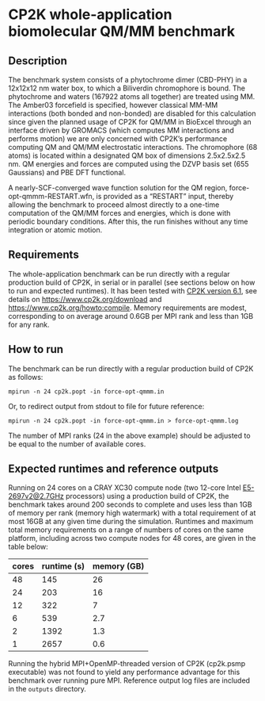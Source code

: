 # CP2K whole-application biomolecular QM/MM benchmark

## Description

The benchmark system consists of a phytochrome dimer (CBD-PHY) in a 12x12x12 nm water box, to which a Biliverdin chromophore is bound. The phytochrome and waters (167922 atoms all together) are treated using MM. The Amber03 forcefield is specified, however classical MM-MM interactions (both bonded and non-bonded) are disabled for this calculation since given the planned usage of CP2K for QM/MM in BioExcel through an interface driven by GROMACS (which computes MM interactions and performs motion) we are only concerned with CP2K’s performance computing QM and QM/MM electrostatic interactions. The chromophore (68 atoms) is located within a designated QM box of dimensions 2.5x2.5x2.5 nm. QM energies and forces are computed using the DZVP basis set (655 Gaussians) and PBE DFT functional. 

A nearly-SCF-converged wave function solution for the QM region, force-opt-qmmm-RESTART.wfn, is provided as a “RESTART” input, thereby allowing the benchmark to proceed almost directly to a one-time computation of the QM/MM forces and energies, which is done with periodic boundary conditions. After this, the run finishes without any time integration or atomic motion. 

## Requirements

The whole-application benchmark can be run directly with a regular production build of CP2K, in serial or in parallel (see sections below on how to run and expected runtimes). It has been tested with [CP2K version 6.1](https://github.com/cp2k/cp2k/releases/tag/v6.1.0), see details on <https://www.cp2k.org/download> and <https://www.cp2k.org/howto:compile>. Memory requirements are modest, corresponding to on average around 0.6GB per MPI rank and less than 1GB for any rank. 


## How to run

The benchmark can be run directly with a regular production build of CP2K as follows:

`mpirun -n 24 cp2k.popt -in force-opt-qmmm.in`

Or, to redirect output from stdout to file for future reference:

`mpirun -n 24 cp2k.popt -in force-opt-qmmm.in > force-opt-qmmm.log`

The number of MPI ranks (24 in the above example) should be adjusted to be equal to the number of available cores.

## Expected runtimes and reference outputs

Running on 24 cores on a CRAY XC30 compute node (two 12-core Intel E5-2697v2@2.7GHz processors) using a production build of CP2K, the benchmark takes around 200 seconds to complete and uses less than 1GB of memory per rank (memory high watermark) with a total requirement of at most 16GB at any given time during the simulation. Runtimes and maximum total memory requirements on a range of numbers of cores on the same platform, including across two compute nodes for 48 cores, are given in the table below:

| cores | runtime (s) | memory (GB) |
| ----- | ----------- | ----------- |
| 48    | 145         | 26	    |
| 24    | 203         | 16	    |
| 12    | 322         | 7	    |
| 6     | 539         | 2.7	    |
| 2     | 1392        | 1.3	    |
| 1     | 2657        | 0.6	    |

Running the hybrid MPI+OpenMP-threaded version of CP2K (cp2k.psmp executable) was not found to yield any performance advantage for this benchmark over running pure MPI. Reference output log files are included in the `outputs` directory. 

